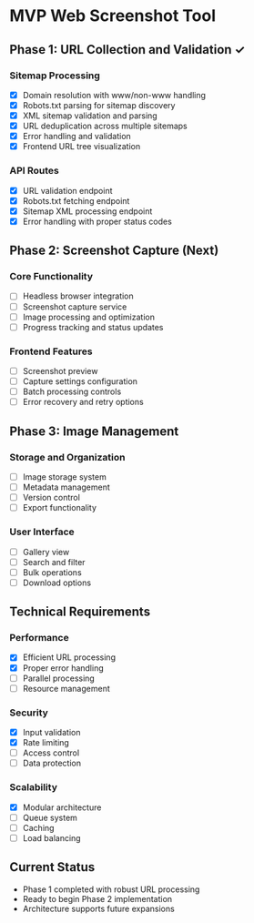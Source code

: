 # MVP Web Screenshot Tool

## Phase 1: URL Collection and Validation ✓

### Sitemap Processing
- [x] Domain resolution with www/non-www handling
- [x] Robots.txt parsing for sitemap discovery
- [x] XML sitemap validation and parsing
- [x] URL deduplication across multiple sitemaps
- [x] Error handling and validation
- [x] Frontend URL tree visualization

### API Routes
- [x] URL validation endpoint
- [x] Robots.txt fetching endpoint
- [x] Sitemap XML processing endpoint
- [x] Error handling with proper status codes

## Phase 2: Screenshot Capture (Next)

### Core Functionality
- [ ] Headless browser integration
- [ ] Screenshot capture service
- [ ] Image processing and optimization
- [ ] Progress tracking and status updates

### Frontend Features
- [ ] Screenshot preview
- [ ] Capture settings configuration
- [ ] Batch processing controls
- [ ] Error recovery and retry options

## Phase 3: Image Management

### Storage and Organization
- [ ] Image storage system
- [ ] Metadata management
- [ ] Version control
- [ ] Export functionality

### User Interface
- [ ] Gallery view
- [ ] Search and filter
- [ ] Bulk operations
- [ ] Download options

## Technical Requirements

### Performance
- [x] Efficient URL processing
- [x] Proper error handling
- [ ] Parallel processing
- [ ] Resource management

### Security
- [x] Input validation
- [x] Rate limiting
- [ ] Access control
- [ ] Data protection

### Scalability
- [x] Modular architecture
- [ ] Queue system
- [ ] Caching
- [ ] Load balancing

## Current Status
- Phase 1 completed with robust URL processing
- Ready to begin Phase 2 implementation
- Architecture supports future expansions 
